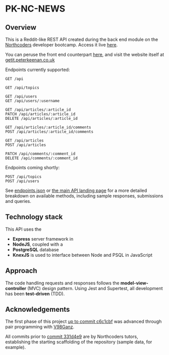 # PK-NC-NEWS

## Overview

This is a Reddit-like REST API created during the back end module on the [Northcoders](https://northcoders.com/) developer bootcamp. Access it live [here](https://pk-nc-news.herokuapp.com/api).

You can peruse the front end counterpart [here](https://github.com/galambborong/getit), and visit the website itself at [getit.peterkeenan.co.uk](https://getit.peterkeenan.co.uk)

Endpoints currently supported:

```http
GET /api

GET /api/topics

GET /api/users
GET /api/users/:username

GET /api/articles/:article_id
PATCH /api/articles/:article_id
DELETE /api/articles/:article_id

GET /api/articles/:article_id/comments
POST /api/articles/:article_id/comments

GET /api/articles
POST /api/articles

PATCH /api/comments/:comment_id
DELETE /api/comments/:comment_id

```

Endpoints coming shortly:

```http
POST /api/topics
POST /api/users
```

See [endpoints.json](https://github.com/galambborong/pk-nc-news/blob/master/endpoints.json) or [the main API landing page](https://pk-nc-news.herokuapp.com/api) for a more detailed breakdown on available methods, including sample responses, submissions and queries.

## Technology stack

This API uses the

- **Express** server framework in
- **NodeJS**, coupled with a
- **PostgreSQL** database
- **KnexJS** is used to interface between Node and PSQL in JavaScript

## Approach

The code handling requests and responses follows the **model-view-controller** (MVC) design pattern. Using Jest and Supertest, all development has been **test-driven** (TDD).

## Acknowledgements

The first phase of this project [up to commit c6c1cbf](https://github.com/galambborong/pk-nc-news/commit/c6c1cbf1b61386febc2f14614ecc8af64172204e) was advanced through pair programming with [V98Ganz](https://github.com/V98Ganz).

All commits prior to [commit 331d4e9](https://github.com/galambborong/pk-nc-news/commit/331d4e92392cb84c8024aa18622aa2a7770c7913) are by Northcoders tutors, establishing the starting scaffolding of the repository (sample data, for example).
